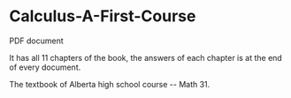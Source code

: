 # Calculus-A-First-Course
PDF document

It has all 11 chapters of the book, the answers of each chapter is at the end of every document.

The textbook of Alberta high school course -- Math 31.
